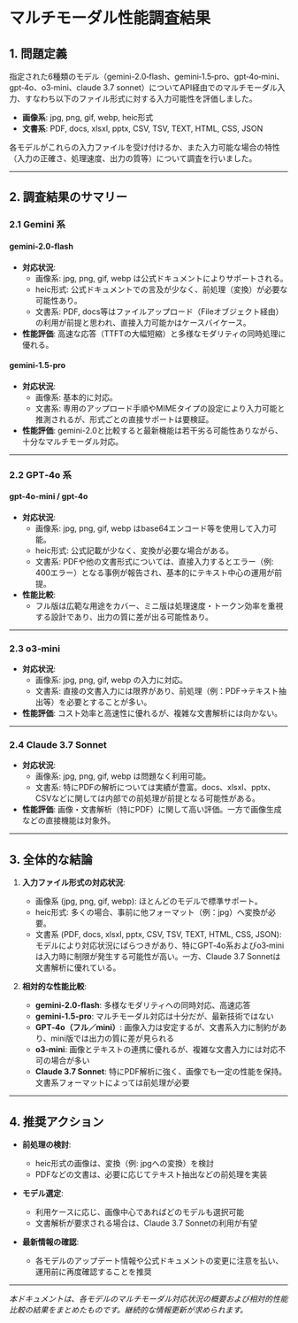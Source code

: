 # マルチモーダル性能調査結果

## 1. 問題定義

指定された6種類のモデル（gemini-2.0‑flash、gemini‑1.5‑pro、gpt‑4o‑mini、gpt‑4o、o3‑mini、claude 3.7 sonnet）についてAPI経由でのマルチモーダル入力、すなわち以下のファイル形式に対する入力可能性を評価しました。

- **画像系**: jpg, png, gif, webp, heic形式
- **文書系**: PDF, docs, xlsxl, pptx, CSV, TSV, TEXT, HTML, CSS, JSON

各モデルがこれらの入力ファイルを受け付けるか、また入力可能な場合の特性（入力の正確さ、処理速度、出力の質等）について調査を行いました。

---

## 2. 調査結果のサマリー

### 2.1 Gemini 系

#### gemini-2.0-flash
- **対応状況**: 
  - 画像系: jpg, png, gif, webp は公式ドキュメントによりサポートされる。
  - heic形式: 公式ドキュメントでの言及が少なく、前処理（変換）が必要な可能性あり。
  - 文書系: PDF, docs等はファイルアップロード（Fileオブジェクト経由）の利用が前提と思われ、直接入力可能かはケースバイケース。
- **性能評価**: 高速な応答（TTFTの大幅短縮）と多様なモダリティの同時処理に優れる。

#### gemini-1.5-pro
- **対応状況**:
  - 画像系: 基本的に対応。
  - 文書系: 専用のアップロード手順やMIMEタイプの設定により入力可能と推測されるが、形式ごとの直接サポートは要検証。
- **性能評価**: gemini-2.0と比較すると最新機能は若干劣る可能性ありながら、十分なマルチモーダル対応。

---

### 2.2 GPT‑4o 系

#### gpt-4o-mini / gpt-4o
- **対応状況**:
  - 画像系: jpg, png, gif, webp はbase64エンコード等を使用して入力可能。
  - heic形式: 公式記載が少なく、変換が必要な場合がある。
  - 文書系: PDFや他の文書形式については、直接入力するとエラー（例: 400エラー）となる事例が報告され、基本的にテキスト中心の運用が前提。
- **性能比較**:
  - フル版は広範な用途をカバー、ミニ版は処理速度・トークン効率を重視する設計であり、出力の質に差が出る可能性あり。

---

### 2.3 o3‑mini

- **対応状況**:
  - 画像系: jpg, png, gif, webp の入力に対応。
  - 文書系: 直接の文書入力には限界があり、前処理（例：PDF→テキスト抽出等）を必要とすることが多い。
- **性能評価**: コスト効率と高速性に優れるが、複雑な文書解析には向かない。

---

### 2.4 Claude 3.7 Sonnet

- **対応状況**:
  - 画像系: jpg, png, gif, webp は問題なく利用可能。
  - 文書系: 特にPDFの解析については実績が豊富。docs、xlsxl、pptx、CSVなどに関しては内部での前処理が前提となる可能性がある。
- **性能評価**: 画像・文書解析（特にPDF）に関して高い評価。一方で画像生成などの直接機能は対象外。

---

## 3. 全体的な結論

1. **入力ファイル形式の対応状況**:
   - 画像系 (jpg, png, gif, webp): ほとんどのモデルで標準サポート。
   - heic形式: 多くの場合、事前に他フォーマット（例：jpg）へ変換が必要。
   - 文書系 (PDF, docs, xlsxl, pptx, CSV, TSV, TEXT, HTML, CSS, JSON):
     モデルにより対応状況にばらつきがあり、特にGPT‑4o系およびo3‑miniは入力時に制限が発生する可能性が高い。一方、Claude 3.7 Sonnetは文書解析に優れている。

2. **相対的な性能比較**:
   - **gemini‑2.0-flash**: 多様なモダリティへの同時対応、高速応答
   - **gemini‑1.5-pro**: マルチモーダル対応は十分だが、最新技術ではない
   - **GPT‑4o（フル／mini）**: 画像入力は安定するが、文書系入力に制約があり、mini版では出力の質に差が見られる
   - **o3‑mini**: 画像とテキストの連携に優れるが、複雑な文書入力には対応不可の場合が多い
   - **Claude 3.7 Sonnet**: 特にPDF解析に強く、画像でも一定の性能を保持。文書系フォーマットによっては前処理が必要

---

## 4. 推奨アクション

- **前処理の検討**:
  - heic形式の画像は、変換（例: jpgへの変換）を検討
  - PDFなどの文書は、必要に応じてテキスト抽出などの前処理を実装

- **モデル選定**:
  - 利用ケースに応じ、画像中心であればどのモデルも選択可能
  - 文書解析が要求される場合は、Claude 3.7 Sonnetの利用が有望

- **最新情報の確認**:
  - 各モデルのアップデート情報や公式ドキュメントの変更に注意を払い、運用前に再度確認することを推奨

---

*本ドキュメントは、各モデルのマルチモーダル対応状況の概要および相対的性能比較の結果をまとめたものです。継続的な情報更新が求められます。*
